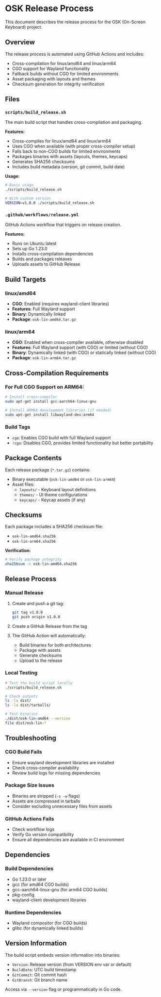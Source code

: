 # OSK Release Process

This document describes the release process for the OSK (On-Screen Keyboard) project.

## Overview

The release process is automated using GitHub Actions and includes:
- Cross-compilation for linux/amd64 and linux/arm64
- CGO support for Wayland functionality
- Fallback builds without CGO for limited environments
- Asset packaging with layouts and themes
- Checksum generation for integrity verification

## Files

### `scripts/build_release.sh`
The main build script that handles cross-compilation and packaging.

**Features:**
- Cross-compiles for linux/amd64 and linux/arm64
- Uses CGO when available (with proper cross-compiler setup)
- Falls back to non-CGO builds for limited environments
- Packages binaries with assets (layouts, themes, keycaps)
- Generates SHA256 checksums
- Includes build metadata (version, git commit, build date)

**Usage:**
```bash
# Basic usage
./scripts/build_release.sh

# With custom version
VERSION=v1.0.0 ./scripts/build_release.sh
```

### `.github/workflows/release.yml`
GitHub Actions workflow that triggers on release creation.

**Features:**
- Runs on Ubuntu latest
- Sets up Go 1.23.0
- Installs cross-compilation dependencies
- Builds and packages releases
- Uploads assets to GitHub Release

## Build Targets

### linux/amd64
- **CGO**: Enabled (requires wayland-client libraries)
- **Features**: Full Wayland support
- **Binary**: Dynamically linked
- **Package**: `osk-lin-amd64.tar.gz`

### linux/arm64
- **CGO**: Enabled when cross-compiler available, otherwise disabled
- **Features**: Full Wayland support (with CGO) or limited (without CGO)
- **Binary**: Dynamically linked (with CGO) or statically linked (without CGO)
- **Package**: `osk-lin-arm64.tar.gz`

## Cross-Compilation Requirements

### For Full CGO Support on ARM64:
```bash
# Install cross-compiler
sudo apt-get install gcc-aarch64-linux-gnu

# Install ARM64 development libraries (if needed)
sudo apt-get install libwayland-dev:arm64
```

### Build Tags
- `cgo`: Enables CGO build with full Wayland support
- `!cgo`: Disables CGO, provides limited functionality but better portability

## Package Contents

Each release package (`*.tar.gz`) contains:
- Binary executable (`osk-lin-amd64` or `osk-lin-arm64`)
- Asset files:
  - `layouts/` - Keyboard layout definitions
  - `themes/` - UI theme configurations
  - `keycaps/` - Keycap assets (if any)

## Checksums

Each package includes a SHA256 checksum file:
- `osk-lin-amd64.sha256`
- `osk-lin-arm64.sha256`

**Verification:**
```bash
# Verify package integrity
sha256sum -c osk-lin-amd64.sha256
```

## Release Process

### Manual Release
1. Create and push a git tag:
   ```bash
   git tag v1.0.0
   git push origin v1.0.0
   ```

2. Create a GitHub Release from the tag

3. The GitHub Action will automatically:
   - Build binaries for both architectures
   - Package with assets
   - Generate checksums
   - Upload to the release

### Local Testing
```bash
# Test the build script locally
./scripts/build_release.sh

# Check outputs
ls -la dist/
ls -la dist/tarballs/

# Test binaries
./dist/osk-lin-amd64 --version
file dist/osk-lin-*
```

## Troubleshooting

### CGO Build Fails
- Ensure wayland development libraries are installed
- Check cross-compiler availability
- Review build logs for missing dependencies

### Package Size Issues
- Binaries are stripped (`-s -w` flags)
- Assets are compressed in tarballs
- Consider excluding unnecessary files from assets

### GitHub Actions Fails
- Check workflow logs
- Verify Go version compatibility
- Ensure all dependencies are available in CI environment

## Dependencies

### Build Dependencies
- Go 1.23.0 or later
- gcc (for amd64 CGO builds)
- gcc-aarch64-linux-gnu (for arm64 CGO builds)
- pkg-config
- wayland-client development libraries

### Runtime Dependencies
- Wayland compositor (for CGO builds)
- glibc (for dynamically linked builds)

## Version Information

The build script embeds version information into binaries:
- `Version`: Release version (from VERSION env var or default)
- `BuildDate`: UTC build timestamp
- `GitCommit`: Git commit hash
- `GitBranch`: Git branch name

Access via `--version` flag or programmatically in Go code.
